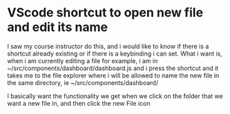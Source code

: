 
# VScode shortcut to open new file and edit its name

I saw my course instructor do this, and i would like to know if there is a shortcut already existing or if there is a keybinding i can set.
What i want is, when i am currently editing a file for example, i am in ~/src/components/dashboard/dashboard.js and i press the shortcut and it takes me to the file explorer where i will be allowed to name the new file in the same directory, ie ~/src/components/dashboard/


I basically want the functionality we get when we click on the folder that we want a new file in, and then click the new File icon

        